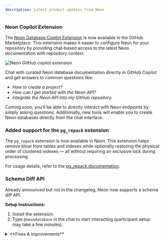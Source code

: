 ```yaml
---
description: Latest product updates from Neon
---
```


### Neon Copilot Extension

The [Neon Database Copilot Extension](https://github.com/marketplace/neon-database) is now available in the GitHub Marketplace. This extension makes it easier to configure Neon for your repository by providing chat-based access to the latest Neon documentation with repository context.

<div style={{ display: 'flex', justifyContent: 'left' }}>
  <img 
    src="/docs/relnotes/github_copilot_extension.png" 
    alt="Neon GitHub copilot extension" 
    style={{ width: '486px', height: '96px' }} 
  />
</div>

Chat with curated Neon database documentation directly in GitHub Copilot and get answers to common questions like:

- _How to create a project?_
- _How can I get started with the Neon API?_
- _Integrate the Neon API into my GitHub repository._

Coming soon, you'll be able to directly interact with Neon endpoints by simply asking questions. Additionally, new tools will enable you to create Neon databases directly from the chat interface.

### Added support for the `pg_repack` extension

The `pg_repack` extension is now available in Neon. This extension helps remove bloat from tables and indexes while optionally restoring the physical order of clustered indexes — all without requiring an exclusive lock during processing.

For usage details, refer to the [pg_repack documentation](https://reorg.github.io/pg_repack/).

### Schema Diff API

Already announced but not in the changelog, Neon now supports a schema diff API.

**Setup Instructions:**

1. Install the extension.
2. Type `@neondatabase` in the chat to start interacting (participant setup may take a few minutes).


<details>

<summary>**Fixes & improvements**</summary>

- **Drizzle Studio update**

  The Drizzle Studio integration that powers the **Tables** page in the Neon Console has been updated. For the latest improvements and fixes, see the [Neon Drizzle Studio Integration Changelog](https://github.com/neondatabase/neon-drizzle-studio-changelog/blob/main/CHANGELOG.md).

- **Console updates**

- **Private Networking**

  Fixed an issue where invalid VPC endpoint IDs would not be deleted. Invalid endpoint IDs are now transitioned to a deleted state after 24 hours and automatically removed at a later date.

- **Neon API**

  - The Create project API now defines Postgres 17 as the default version.

  - Added a new [List running operations](tbd) endpoint, which retrieves a list of all running operations for the specified Neon project.


- **Neon CLI** 

  The Neon CLI now creates projects with Postgres 17 by default.

- **Fixes**

  Fixed an issue that permitted installing the Neon GitHub integration for organizations or personal accounts where the integration was already installed.

</details>

